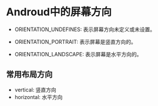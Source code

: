 # Androud中的屏幕方向

- ORIENTATION_UNDEFINES: 表示屏幕方向未定义或未设置。

- ORIENTATION_PORTRAIT: 表示屏幕是竖直方向的。

- ORIENTATION_LANDSCAPE: 表示屏幕是水平方向的。

## 常用布局方向

- vertical: 竖直方向
- horizontal: 水平方向